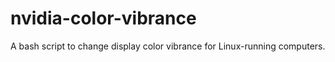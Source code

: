 # nvidia-color-vibrance
A bash script to change display color vibrance for Linux-running computers.
